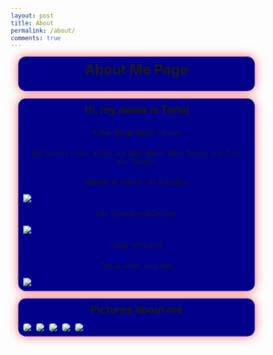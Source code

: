 ```yaml
---
layout: post
title: About
permalink: /about/
comments: true
---
```


<style>
  .image-gallery {
    display: flex;
    flex-wrap: nowrap;
    overflow-x: auto;
    gap: 10px;
  }

  .image-gallery img {
    max-height: 300px;
    object-fit: cover;
    border-radius: 5px;
  }

  .section {
    background-color: #00008B;
    padding-bottom: 10px;
    padding-right: 10px;
    padding-left: 10px;
    margin: 15px;
    border-radius: 15px;
    box-shadow: 0 0 20px rgba(255, 0, 0, 0.6);
    animation: rgb-rotate 4s infinite linear;
  }

  h1, h2, h3, p {
    margin: 5px 0;
    padding: 10px;
    line-height: 1.2;
    text-align: center;
  }

  /* RGB rotating box-shadow animation */
  @keyframes rgb-rotate {
    0% {
      box-shadow: 0 0 20px rgba(255, 0, 0, 0.6); /* Red */
    }
    33% {
      box-shadow: 0 0 20px rgba(0, 0, 255, 0.6); /* blue */
    }
    66% {
      box-shadow: 0 0 20px rgba(0, 0, 255, 0.6); /* Blue */
    }
    100% {
      box-shadow: 0 0 20px rgba(255, 0, 0, 0.6); /* Back to Red */
    }
  }

  .grid-container {
    display: grid;
    grid-template-columns: repeat(3, 1fr);
    gap: 10px;
    padding: 0;
  }

  .grid-item {
    text-align: center;
  }

  .grid-item img {
    width: 250px;
    height: auto;
    border-radius: 10px;
    transition: box-shadow 0.3s ease;
  }
  .freeform-picture {
  }
  .grid-item img:hover {
  }

  .arrow img {
    width: 250px;
    height: auto;
    margin-top: 30px;
  }

  .india-flag {
    display: flex;
    justify-content: center;
    margin-top: 20px;
  }

  .india-flag img {
    width: 250px;
    height: auto;
    border-radius: 10px;
    transition: box-shadow 0.3s ease;
  }

  .india-flag img:hover {
    box-shadow: 0 0 30px rgba(0, 128, 255, 0.6);
  }
  table {
    margin-left: 175px;
    width: 600px;
  }
</style>

<div class="section">
  <h1>About Me Page</h1>
</div>

<div class="section">
  <h2>Hi, my name is Tanuj</h2>
  <p>A few things about me are:</p>
  <p>My favorite music artists are: Mac Miller, A$ap Rocky, and Tyler the Creator</p>
  <p>Outside of school I do Robotics:</p>
  <img src="https://github.com/user-attachments/assets/fefbb13f-9a16-4221-b835-ec8dd47d2e59">
  <p>I do Speech and Debate:</p>
  <img src="https://github.com/user-attachments/assets/a66e5200-04e5-4d2c-b3de-b6343c493d61">
  <p>I play Volleyball</p>
  <p>This is what I look like:</p>
  <img src="https://github.com/user-attachments/assets/900e4307-4bb7-4c57-8754-3976d48d200d">
</div>

<div class="section">
  <h2>Pictures about me</h2>
  <div class="image-gallery">
    <img src="https://github.com/user-attachments/assets/16e00346-3d12-44ca-85b2-0df37f3aac79"> 
    <img src="https://github.com/user-attachments/assets/0f20b321-ffb4-42c7-80df-14057fdc7d96"> 
    <img src="https://github.com/user-attachments/assets/60104fef-5862-495f-8588-ff662e238fdc"> 
    <img src="https://github.com/user-attachments/assets/3d991c85-9d6d-4966-88dd-c865f47d8ccb"> 
    <img src="https://github.com/user-attachments/assets/be9593b0-7bab-460c-a1ae-27331ad590e8"> 
  </div>
</div>

<script src="https://utteranc.es/client.js"
        repo="tanuj253/tanujsai-2025"
        issue-term="pathname"
        theme="github-light"
        crossorigin="anonymous"
        async>
</script>
